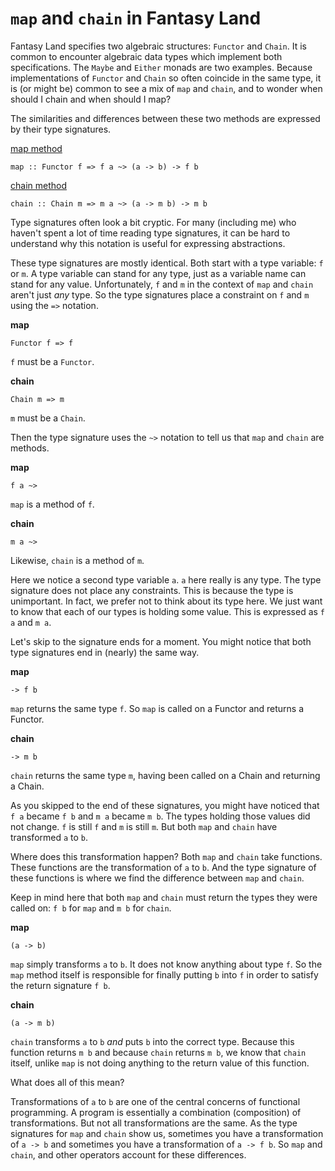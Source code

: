 # `map` and `chain` in Fantasy Land

Fantasy Land specifies two algebraic structures: `Functor` and `Chain`. It is common
to encounter algebraic data types which implement both specifications. The 
`Maybe` and `Either` monads are two examples. Because implementations of `Functor` 
and `Chain` so often coincide in the same type, it is (or might be) common 
to see a mix of `map` and `chain`, and to wonder when should I chain and 
when should I map?

The similarities and differences between these two methods are expressed by 
their type signatures. 

[map method](https://github.com/fantasyland/fantasy-land#map-method)

```
map :: Functor f => f a ~> (a -> b) -> f b
```

[chain method](https://github.com/fantasyland/fantasy-land#chain-method)

```
chain :: Chain m => m a ~> (a -> m b) -> m b
```

Type signatures often look a bit cryptic. For many (including me) who
haven't spent a lot of time reading type signatures, it can be hard to understand
why this notation is useful for expressing abstractions.

These type signatures are mostly identical. Both start with a type variable: `f`
or `m`. A type variable can stand for any type, just as a variable name can stand
for any value. Unfortunately, `f` and `m` in the context of `map` and `chain` 
aren't just *any* type. So the type signatures place a constraint on `f` and 
`m` using the `=>` notation.

**map**

```
Functor f => f
```

`f` must be a `Functor`.

**chain**

```
Chain m => m
```

`m` must be a `Chain`.

Then the type signature uses the `~>` notation to tell us that `map` and `chain` 
are methods.

**map**

```
f a ~>
```

`map` is a method of `f`.

**chain**

```
m a ~>
```

Likewise, `chain` is a method of `m`.

Here we notice a second type variable `a`. `a` here really is any type. The type
signature does not place any constraints. This is because the type is unimportant.
In fact, we prefer not to think about its type here. We just want to know that 
each of our types is holding some value. This is expressed as `f a` and `m a`.

Let's skip to the signature ends for a moment. You might notice that both 
type signatures end in (nearly) the same way.

**map**

```
-> f b
```

`map` returns the same type `f`. So `map` is called on a Functor and returns a Functor.

**chain**

```
-> m b
```

`chain` returns the same type `m`, having been called on a Chain and returning a Chain. 

As you skipped to the end of these signatures, you might have noticed that 
`f a` became `f b` and  `m a` became `m b`. The types holding those values did not change. 
`f` is still `f` and `m` is still `m`. But both `map` and `chain` have transformed `a` to `b`.

Where does this transformation happen? Both `map` and `chain` take functions. These
functions are the transformation of `a` to `b`. And the type signature of these
functions is where we find the difference between `map` and `chain`.

Keep in mind here that both `map` and `chain` must return the types they were called
on: `f b` for `map` and `m b` for `chain`.

**map**

```
(a -> b)
```

`map` simply transforms `a` to `b`. It does not know anything about type `f`. So
the `map` method itself is responsible for finally putting `b` into `f` in order
to satisfy the return signature `f b`.

**chain**

```
(a -> m b)
```

`chain` transforms `a` to `b` *and* puts `b` into the correct type. Because this
function returns `m b` and because `chain` returns `m b`, we know that `chain` 
itself, unlike `map` is not doing anything to the return value of this function. 

What does all of this mean?

Transformations of `a` to `b` are one of the central concerns of functional 
programming. A program is essentially a combination (composition) of transformations.
But not all transformations are the same. As the type signatures for `map` and 
`chain` show us, sometimes you have a transformation of `a -> b` and sometimes 
you have a transformation of `a -> f b`. So `map` and `chain`, and other 
operators account for these differences.
